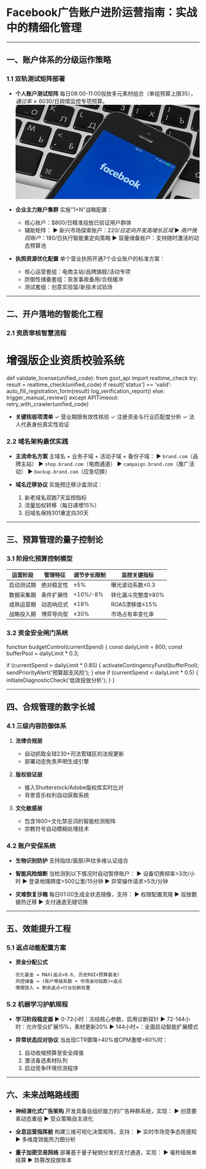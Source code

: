 
# Facebook广告账户进阶运营指南：实战中的精细化管理

---

## 一、账户体系的分级运作策略
### 1.1 双轨测试矩阵部署
- **个人账户测试矩阵**
  每日08:00-11:00投放多元素材组合（单组预算上限$35），通过率≥60%的优质素材将自动转入企业账户规模化复用。设置$30/日舆情监控专项预算。
![替代文字](微信图片_20250328135415.png)
- **企业主力账户集群**
  实施"1+N"战略配置：
  - 核心账户：$800/日精准投放已验证用户群体
  - 辅助矩阵：
    ▶ 新兴市场探索账户：$220/日定向开发高增长区域
    ▶ 用户挽回账户：$180/日执行智能重定向策略
    ▶ 容量储备账户：支持随时激活的动态预算池

- **执照资源优化配置**
  单个营业执照开通7个企业账户的标准方案：
  - 核心运营套组：电商主站/品牌旗舰/活动专项
  - 防御性储备套组：突发事故备用/合规缓冲
  - 测试套组：创意实验室/新技术试验场

---

## 二、开户落地的智能化工程
### 2.1 资质审核智慧流程

# 增强版企业资质校验系统
def validate_license(unified_code):
    from gsxt_api import realtime_check
    try:
        result = realtime_check(unified_code)
        if result['status'] == 'valid':
            auto_fill_registration_form(result)
            log_verification_report()
        else:
            trigger_manual_review()
    except APITimeout:
        retry_with_crawler(unified_code)

- **关键核验项清单**
  ✓ 营业期限有效性核验
  ✓ 注册资金与行业匹配度分析
  ✓ 法人代表身份真实性验证

### 2.2 域名架构最优实践
- **主流命名方案**
  主域名 + 业务子域 + 活动子域 + 备份子域：
  ▶ `brand.com`（品牌主站）
  ▶ `shop.brand.com`（电商通道）
  ▶ `campaign.brand.com`（推广活动）
  ▶ `backup.brand.com`（应急切换）

- **域名迁移协议**
  实施预迁移沙盒测试：
  1. 新老域名双跑7天监控指标
  2. 流量加权转移（每日递增15%）
  3. 旧域名保持301重定向30天

---

## 三、预算管理的量子控制论
### 3.1 阶段化预算控制模型
| 运营阶段   | 管理特征         | 调节步长限制 | 监控关键指标       |
|------------|------------------|--------------|--------------------|
| 启动测试期 | 绝对稳定性       | ±5%          | 曝光波动系数≤0.3   |
| 数据采集期 | 条件扩展性       | +10%/-8%     | 转化漏斗完整度≥80% |
| 成熟运营期 | 动态响应式       | ±18%         | ROAS漂移值≤15%    |
| 战略投入期 | 博弈导向型       | ±30%         | 市场占有率变化率   |

### 3.2 资金安全闸门系统

function budgetControl(currentSpend) {
  const dailyLimit = 800;
  const bufferPool = dailyLimit * 0.3;

  if (currentSpend > dailyLimit * 0.85) {
    activateContingencyFund(bufferPool);
    sendPriorityAlert('预算超支风险');
  } else if (currentSpend < dailyLimit * 0.5) {
    initiateDiagnosticCheck('低效投放分析');
  }
}


---

## 四、合规管理的数字长城
### 4.1 三级内容防御体系
1. **法律合规层**
   - 自动抓取全球230+司法管辖区的法规更新
   - 部署动态免责声明生成引擎

2. **版权验证层**
   - 接入Shutterstock/Adobe版权库实时比对
   - 背景音乐权利自动获取系统

3. **文化敏感层**
   - 包含1800+文化禁忌词的智能检测矩阵
   - 宗教符号自动模糊处理技术

### 4.2 账户安保系统
- **生物识别防护**
  支持指纹/面部/声纹多维认证组合

- **智能风险熔断**
  当检测到以下情况时自动暂停账户：
  ▶ 设备切换频率>3次/小时
  ▶ 登录地理跨度>500公里/15分钟
  ▶ 异常操作请求>5次/分钟

- **灾难恢复沙箱**
  每日01:00生成全状态镜像，支持：
  ▶ 权限配置克隆
  ▶ 投放数据热迁移
  ▶ 支付通道无缝切换

---

## 五、效能提升工程
### 5.1 返点动能配置方案
- **资金分配公式**
  ```
  优化基金 = MAX(返点×0.6, 历史ROI×预算基准)
  风控储备 = (账户等级系数 + 市场波动指数)×返点
  情报投入 = 剩余返点×行业创新权重
  ```

### 5.2 机器学习护航规程
- **学习阶段稳定器**
  ▶ 0-72小时：冻结核心参数，启用诊断探针
  ▶ 72-144小时：允许受众扩展15%，素材更新20%
  ▶ 144小时+：全面启动智能扩展模式

- **异常状态应对协议**
  当出现CTR骤降>40%或CPM激增>60%时：
  1. 自动收缩预算至安全阈值
  2. 激活备选素材队列
  3. 启动竞争环境侦测程序

---

## 六、未来战略路线图
- **神经演化式广告架构**
  开发具备自组织能力的广告种群系统，实现：
  ▶ 创意要素动态重组
  ▶ 受众策略自主进化

- **全息运营指挥舱**
  构建三维可视化决策矩阵，支持：
  ▶ 实时市场竞争态势感知
  ▶ 多维度效能热力图分析

- **量子加密交易网络**
  部署基于量子秘钥分发的支付通道，实现：
  ▶ 毫秒级账单结算
  ▶ 防篡改投放账本
```
